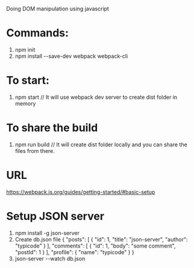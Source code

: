 Doing DOM manipulation using javascript

# Commands:
1. npm init
2. npm install --save-dev webpack webpack-cli

# To start:
1. npm start        // It will use webpack dev server to create dist folder in memory 

# To share the build
1. npm run build    // It will create dist folder locally and you can share the files from there.


# URL
https://webpack.js.org/guides/getting-started/#basic-setup


# Setup JSON server
1. npm install -g json-server
2. Create db.json file
    {
		"posts": [
			{ "id": 1, "title": "json-server", "author": "typicode" }
		],
		"comments": [
			{ "id": 1, "body": "some comment", "postId": 1 }
		],
		"profile": { "name": "typicode" }
    }
3. json-server --watch db.json